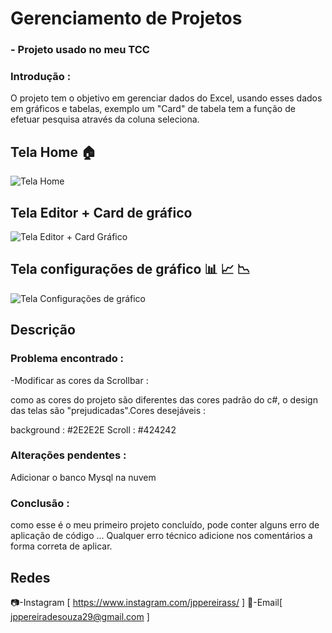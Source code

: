 # Gerenciamento de Projetos
### - Projeto usado no meu TCC
### Introdução :
 O projeto tem o objetivo em gerenciar dados do Excel, usando esses dados em gráficos e tabelas, exemplo um "Card" de tabela tem a função de efetuar pesquisa através da coluna seleciona.
## Tela Home 🏠
![Tela Home]( https://github.com/joaopedro29/Gerenciamento-de-projetos/blob/master/Imagens/TelaIndex.PNG)


## Tela Editor + Card de gráfico 



![Tela Editor + Card Gráfico](https://github.com/joaopedro29/Gerenciamento-de-projetos/blob/master/Imagens/TelaEditorCardGraf.PNG)
## Tela configurações de gráfico 📊 📈 📉
![Tela Configurações de gráfico](https://github.com/joaopedro29/Gerenciamento-de-projetos/blob/master/Imagens/TelaConfigGr%C3%A1fico.PNG)

##  Descrição

### Problema encontrado :

-Modificar as cores da Scrollbar :

como as cores do projeto são diferentes das cores padrão do c#, o design das telas são "prejudicadas".Cores desejáveis :

background : #2E2E2E
Scroll : #424242

### Alterações pendentes :
Adicionar o banco Mysql na nuvem 
### Conclusão :
como esse é o meu primeiro projeto concluído, pode conter alguns erro de aplicação de código ... Qualquer erro técnico  adicione nos comentários a forma correta de aplicar.
## Redes

📷-Instagram [ https://www.instagram.com/jppereirass/ ]
📧-Email[ jppereiradesouza29@gmail.com ]
